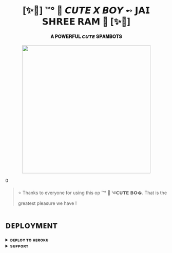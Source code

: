 <h1 align="center"><b>[✨🥀] ™°‌ 🫧 𝘾𝙐𝙏𝙀 𝙓 𝘽𝙊𝙔 ➻ 𝗝𝗔𝗜 𝗦𝗛𝗥𝗘𝗘 𝗥𝗔𝗠 🙏 [✨🥀]</b></h1>

<h4 align="center"> 𝐀 𝐏𝐎𝐖𝐄𝐑𝐅𝐔𝐋 𝘾𝙐𝙏𝙀 𝐒𝐏𝐀𝐌𝐁𝐎𝐓𝐒</h4>

<p align="center"><a href="https://t.me/CRAZY_FRIENDSS_CHATTING"><img src="https://telegra.ph/file/c4b8f21ac95647ecd37ed.jpg" width="400"></a></p>0


> ⭐️ Thanks to everyone for using this op ™°‌ 🫧 ༄𝗖𝗨𝗧𝗘 𝗕𝗢�. That is the greatest pleasure we have !


# ᴅᴇᴘʟᴏʏᴍᴇɴᴛ


<details>
<summary><b>ᴅᴇᴘʟᴏʏ ᴛᴏ ʜᴇʀᴏᴋᴜ</b></summary>
<br>

[![Deploy](https://www.herokucdn.com/deploy/button.svg)](https://dashboard.heroku.com/new?template=https://github.com/CUTIEEBOY9/CUTEBOYSPAM)

</details>


<details>
<summary><b>sᴜᴘᴘᴏʀᴛ</b></summary>
<br>

<a href="https://t.me/CRAZY_FRIENDSS_CHATTING"><img src="https://img.shields.io/badge/Join-Telegram%20Channel-red.svg?logo=Telegram"></a>

</details>
